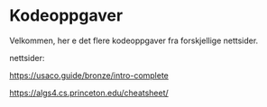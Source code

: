 # Kodeoppgaver

Velkommen, her e det flere kodeoppgaver fra forskjellige nettsider.

nettsider:

https://usaco.guide/bronze/intro-complete

https://algs4.cs.princeton.edu/cheatsheet/


